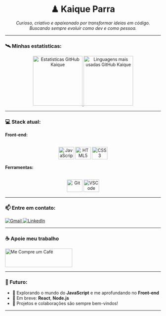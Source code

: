 <h1 align="center">♟ Kaique Parra</h1>
<p align="center">
  <i>Curioso, criativo e apaixonado por transformar ideias em código.</i><br>
  <i>Buscando sempre evoluir como dev e como pessoa.</i>
</p>

---

### 🛰 Minhas estatísticas:

<div align="center">
  <a href="https://github.com/KaiqueParra">
    <img height="160em" src="https://github-readme-stats.vercel.app/api?username=KaiqueParra&show_icons=true&theme=dark&count_private=true&hide_border=true" alt="Estatísticas GitHub Kaique"/>
    <img height="160em" src="https://github-readme-stats.vercel.app/api/top-langs/?username=KaiqueParra&layout=compact&theme=dark&hide_border=true" alt="Linguagens mais usadas GitHub Kaique"/>
  </a>
</div>

---

### 💻 Stack atual:

**Front-end:**
<div align="center"><br>
  <img alt="JavaScript" height="40" width="50" src="https://cdn.jsdelivr.net/gh/devicons/devicon/icons/javascript/javascript-original.svg" />
  <img alt="HTML5" height="40" width="50" src="https://cdn.jsdelivr.net/gh/devicons/devicon/icons/html5/html5-original.svg" />
  <img alt="CSS3" height="40" width="50" src="https://cdn.jsdelivr.net/gh/devicons/devicon/icons/css3/css3-original.svg" />
</div>

**Ferramentas:**
<div align="center"><br>
  <img alt="Git" height="40" width="50" src="https://cdn.jsdelivr.net/gh/devicons/devicon/icons/git/git-original.svg" />
  <img alt="VSCode" height="40" width="50" src="https://cdn.jsdelivr.net/gh/devicons/devicon/icons/vscode/vscode-original.svg" />
</div>

---

### 📫 Entre em contato:

<div>
  <a href="mailto:kaique.p.parra@gmail.com" target="_blank">
    <img src="https://img.shields.io/badge/-Gmail-%23333?style=for-the-badge&logo=gmail&logoColor=white" alt="Gmail">
  </a>
  <a href="https://www.linkedin.com/in/kaiqueparra/" target="_blank">
    <img src="https://img.shields.io/badge/LinkedIn-0077B5?style=for-the-badge&logo=linkedin&logoColor=white" alt="LinkedIn">
  </a>
</div>

---

### ☕ Apoie meu trabalho

<div>
  <a href="https://kaiqueparra.github.io/me-compre-um-cafe/" target="_blank">
    <img src="https://media.discordapp.net/attachments/1384175033001312376/1387778356803801259/cafe.png?ex=685e94cf&is=685d434f&hm=9fd97298fba2791aa4dcff3405af697a4d7dc3c6804d2b7a647d226ff9b1f57b&=&format=webp&quality=lossless" alt="Me Compre um Café" height="60" width="217">
  </a>
</div>

---

### 🚀 Futuro:

- 🔭 Explorando o mundo do **JavaScript** e me aprofundando no **Front-end**
- 📢 Em breve: **React**, **Node.js**
- 🤝 Projetos e colaborações são sempre bem-vindos!

---
